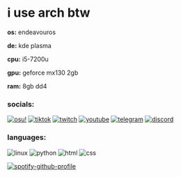 # i use arch btw
**os:** endeavouros

**de:** kde plasma

**cpu:** i5-7200u

**gpu:** geforce mx130 2gb

**ram:** 8gb dd4

### socials:

[![osu!](https://img.shields.io/badge/osu-090909?style=for-the-badge&logo=osu)](https://osu.ppy.sh/users/28285968)
[![tiktok](https://img.shields.io/badge/tiktok-090909?style=for-the-badge&logo=tiktok)](https://tiktok.com/deridray)
[![twitch](https://img.shields.io/badge/twitch-090909?style=for-the-badge&logo=twitch)](https://twitch.tv/deridray)
[![youtube](https://img.shields.io/badge/youtube-090909?style=for-the-badge&logo=youtube)](https://youtube.com/@deridray)
[![telegram](https://img.shields.io/badge/telegram-090909?style=for-the-badge&logo=telegram)](https://t.me/deridray)
[![discord](https://img.shields.io/badge/discord-090909?style=for-the-badge&logo=discord)](https://discord.gg/jy7MdAPhM3)

### languages:

![linux](https://img.shields.io/badge/linux-090909?style=for-the-badge&logo=linux)
![python](https://img.shields.io/badge/python-090909?style=for-the-badge&logo=python)
![html](https://img.shields.io/badge/html-090909?style=for-the-badge&logo=htmx)
![css](https://img.shields.io/badge/css-090909?style=for-the-badge&logo=css)

[![spotify-github-profile](https://spotify-github-profile.kittinanx.com/api/view?uid=wt19wrm4f6ify92jvc84sjz0u&cover_image=false&theme=default&show_offline=true&background_color=121212&interchange=true&bar_color_cover=true)](https://spotify-github-profile.kittinanx.com/api/view?uid=wt19wrm4f6ify92jvc84sjz0u&redirect=true)
